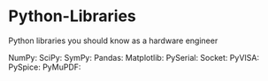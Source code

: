 # Python-Libraries
Python libraries you should know as a hardware engineer

NumPy:
SciPy:
SymPy:
Pandas:
Matplotlib:
PySerial:
Socket:
PyVISA:
PySpice:
PyMuPDF:
